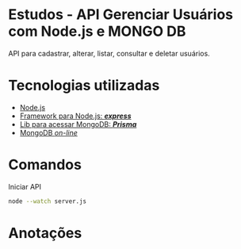 # Estudos - API Gerenciar Usuários com Node.js e MONGO DB

API para cadastrar, alterar, listar, consultar e deletar usuários.

# Tecnologias utilizadas

- [Node.js](https://nodejs.org/pt)
- [Framework para Node.js: ***express***](https://www.npmjs.com/package/express)
- [Lib para acessar MongoDB: ***Prisma***](https://www.prisma.io/docs/getting-started/setup-prisma/start-from-scratch/mongodb-node-mongodb)
- [MongoDB _on-line_](https://account.mongodb.com/account/login)

# Comandos

Iniciar API

````bash
node --watch server.js
````


# Anotações

